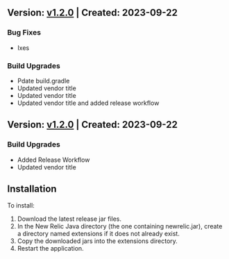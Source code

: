 ## Version: [v1.2.0](https://github.com/newrelic-experimental/newrelic-java-http4s/releases/tag/v1.2.0) | Created: 2023-09-22
### Bug Fixes
- Ixes

### Build Upgrades
- Pdate build.gradle
- Updated vendor title
- Updated vendor title
- Updated vendor title and added release workflow



## Version: [v1.2.0](https://github.com/newrelic-experimental/newrelic-java-http4s/releases/tag/v1.2.0) | Created: 2023-09-22

### Build Upgrades
- Added Release Workflow
- Updated vendor title

## Installation

To install:

1. Download the latest release jar files.
2. In the New Relic Java directory (the one containing newrelic.jar), create a directory named extensions if it does not already exist.
3. Copy the downloaded jars into the extensions directory.
4. Restart the application.   

